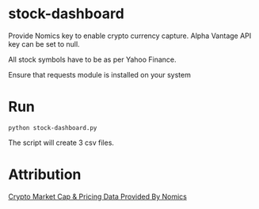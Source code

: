 # stock-dashboard

Provide Nomics key to enable crypto currency capture. Alpha Vantage API key can be set to null.

All stock symbols have to be as per Yahoo Finance.

Ensure that requests module is installed on your system

# Run

```python stock-dashboard.py```

The script will create 3 csv files.

# Attribution

[Crypto Market Cap & Pricing Data Provided By Nomics](https://nomics.com)
